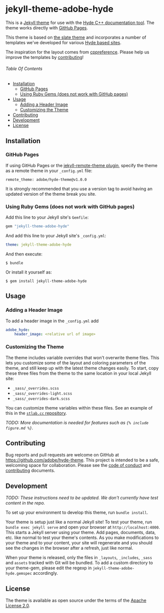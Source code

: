 # jekyll-theme-adobe-hyde

This is a [Jekyll theme](https://jekyllrb.com/docs/themes/) for use with the [Hyde C++ documentation tool](https://github.com/adobe/hyde). The theme works directly with [GitHub Pages](https://pages.github.com/).

This theme is based on [the slate theme](jekyll-theme-slate) and incorporates a number of templates we've developed for various [Hyde based sites](http://stlab.cc/libraries/stlab2Fcopy_on_write.hpp/copy_on_write3CT3E/).

The inspiration for the layout comes from [cppreference](https://en.cppreference.com/w/cpp/string/basic_string). Please help us improve the templates by [contributing](#contributing)!

###### Table Of Contents

<!-- TOC depthFrom:2 depthTo:5 withLinks:1 updateOnSave:1 orderedList:0 -->

- [Installation](#installation)
	- [GitHub Pages](#github-pages)
	- [Using Ruby Gems (does not work with GitHub pages)](#using-ruby-gems-does-not-work-with-github-pages)
- [Usage](#usage)
	- [Adding a Header Image](#adding-a-header-image)
	- [Customizing the Theme](#customizing-the-theme)
- [Contributing](#contributing)
- [Development](#development)
- [License](#license)

<!-- /TOC -->

## Installation

### GitHub Pages

If using GitHub Pages or the [jekyll-remote-theme plugin](https://github.com/benbalter/jekyll-remote-theme), specify the theme as a remote theme in your `_config.yml` file:

```
remote_theme: adobe/hyde-theme@v1.0.0
```

It is strongly recommended that you use a version tag to avoid having an updated version of the theme break you site.

### Using Ruby Gems (does not work with GitHub pages)

Add this line to your Jekyll site's `Gemfile`:

```ruby
gem "jekyll-theme-adobe-hyde"
```

And add this line to your Jekyll site's `_config.yml`:

```yaml
theme: jekyll-theme-adobe-hyde
```

And then execute:

    $ bundle

Or install it yourself as:

    $ gem install jekyll-theme-adobe-hyde

## Usage

### Adding a Header Image

To add a header image in the `_config.yml` add

```yaml
adobe_hyde:
    header_image: <relative url of image>
```

### Customizing the Theme

The theme includes variable overrides that won't overwrite theme files. This lets you customize some of the layout and coloring parameters of the theme, and still keep up with the latest theme changes easily. To start, copy these three files from the theme to the same location in your local Jekyll site:

  - `_sass/_overrides.scss`
  - `_sass/_overrides-light.scss`
  - `_sass/_overrides-dark.scss`

You can customize theme variables within these files. See an example of this in the [`stlab.cc` repository](https://github.com/stlab/stlab.github.io/tree/master/_sass).

_TODO: More documentation is needed for features such as `{% include figure.md %}`._

## Contributing

Bug reports and pull requests are welcome on GitHub at https://github.com/adobe/hyde-theme. This project is intended to be a safe, welcoming space for collaboration. Please see the [code of conduct](./CODE_OF_CONDUCT.md) and [contributing](./.github/CONTRIBUTING.md) documents.

## Development

_TODO: These instructions need to be updated. We don't currently have test content in the repo._

To set up your environment to develop this theme, run `bundle install`.

Your theme is setup just like a normal Jekyll site! To test your theme, run `bundle exec jekyll serve` and open your browser at `http://localhost:4000`. This starts a Jekyll server using your theme. Add pages, documents, data, etc. like normal to test your theme's contents. As you make modifications to your theme and to your content, your site will regenerate and you should see the changes in the browser after a refresh, just like normal.

When your theme is released, only the files in `_layouts`, `_includes`, `_sass` and `assets` tracked with Git will be bundled.
To add a custom directory to your theme-gem, please edit the regexp in `jekyll-theme-adobe-hyde.gemspec` accordingly.

## License

The theme is available as open source under the terms of the [Apache License 2.0](./LICENSE.txt).
